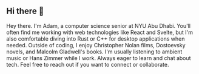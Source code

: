 ## Hi there 👋

Hey there. I'm Adam, a computer science senior at NYU Abu Dhabi. You'll often find me working with web technologies like React and Svelte, but I'm also comfortable diving into Rust or C++ for desktop applications when needed.
Outside of coding, I enjoy Christopher Nolan films, Dostoevsky novels, and Malcolm Gladwell's books. I'm usually listening to ambient music or Hans Zimmer while I work.
Always eager to learn and chat about tech. Feel free to reach out if you want to connect or collaborate.





<!--
**adamsharifc/adamsharifc** is a ✨ _special_ ✨ repository because its `README.md` (this file) appears on your GitHub profile.

Here are some ideas to get you started:

- 🔭 I’m currently working on ...
- 🌱 I’m currently learning ...
- 👯 I’m looking to collaborate on ...
- 🤔 I’m looking for help with ...
- 💬 Ask me about ...
- 📫 How to reach me: ...
- 😄 Pronouns: ...
- ⚡ Fun fact: ...
-->

